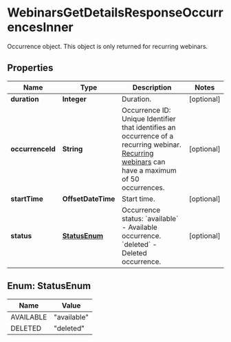 

# WebinarsGetDetailsResponseOccurrencesInner

Occurrence object. This object is only returned for recurring webinars.

## Properties

| Name | Type | Description | Notes |
|------------ | ------------- | ------------- | -------------|
|**duration** | **Integer** | Duration. |  [optional] |
|**occurrenceId** | **String** | Occurrence ID: Unique Identifier that identifies an occurrence of a recurring webinar. [Recurring webinars](https://support.zoom.us/hc/en-us/articles/216354763-How-to-Schedule-A-Recurring-Webinar) can have a maximum of 50 occurrences. |  [optional] |
|**startTime** | **OffsetDateTime** | Start time. |  [optional] |
|**status** | [**StatusEnum**](#StatusEnum) | Occurrence status:   &#x60;available&#x60; - Available occurrence.    &#x60;deleted&#x60; -  Deleted occurrence. |  [optional] |



## Enum: StatusEnum

| Name | Value |
|---- | -----|
| AVAILABLE | &quot;available&quot; |
| DELETED | &quot;deleted&quot; |



